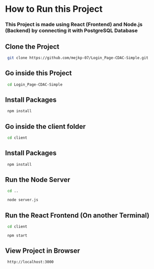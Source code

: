 
# How to Run this Project






### This Project is made using React (Frontend) and Node.js (Backend) by connecting it with PostgreSQL Database

## Clone the Project
```bash
 git clone https://github.com/mejkp-07/Login_Page-CDAC-Simple.git
```
## Go inside this Project

```bash
 cd Login_Page-CDAC-Simple
 ```
 ## Install Packages

```bash
 npm install
 ```
 ## Go inside the client folder

```bash
 cd client
 ```
 ## Install Packages

```bash
 npm install
 ```

 ## Run the Node Server
```bash
 cd ..
 ```
```bash
 node server.js
 ```
 ## Run the React Frontend (On another Terminal)
```bash
 cd client
 ```
```bash
 npm start
 ```
 ## View Project in Browser
```bash
 http://localhost:3000
 ```

